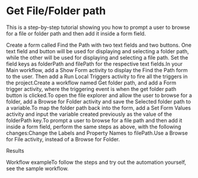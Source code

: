 ﻿# Get File/Folder path

This is a step-by-step tutorial showing you how to prompt a user to browse for a file or folder path and then add it inside a form field.

Create a form called Find the Path with two text fields and two buttons. One text field and button will be used for displaying and selecting a folder path, while the other will be used for displaying and selecting a file path. Set the field keys as folderPath and filePath for the respective text fields.In your Main workflow, add a Show Form activity to display the Find the Path form to the user. Then add a Run Local Triggers activity to fire all the triggers in the project.Create a workflow named Get folder path, and add a Form trigger activity, where the triggering event is when the get folder path button is clicked.To open the file explorer and allow the user to browse for a folder, add a Browse for Folder activity and save the Selected folder path to a variable.To map the folder path back into the form, add a Set Form Values activity and input the variable created previously as the value of the folderPath key.To prompt a user to browse for a file path and then add it inside a form field, perform the same steps as above, with the following changes:Change the Labels and Property Names to filePath.Use a Browse for File activity, instead of a Browse for Folder.

Results

Workflow exampleTo follow the steps and try out the automation yourself, see the sample workflow.
